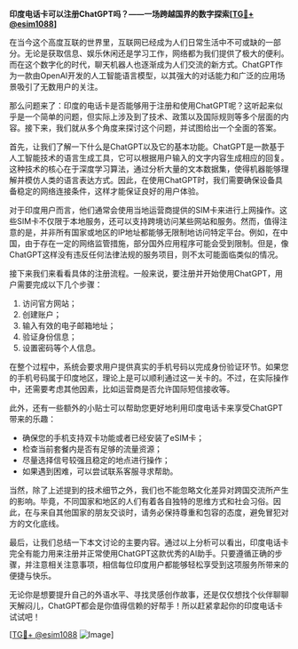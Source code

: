 **印度电话卡可以注册ChatGPT吗？——一场跨越国界的数字探索[[TG💪+ @esim1088](https://t.me/s/esim1088)]**

在当今这个高度互联的世界里，互联网已经成为人们日常生活中不可或缺的一部分。无论是获取信息、娱乐休闲还是学习工作，网络都为我们提供了极大的便利。而在这个数字化的时代，聊天机器人也逐渐成为人们交流的新方式。ChatGPT作为一款由OpenAI开发的人工智能语言模型，以其强大的对话能力和广泛的应用场景吸引了无数用户的关注。

那么问题来了：印度的电话卡是否能够用于注册和使用ChatGPT呢？这听起来似乎是一个简单的问题，但实际上涉及到了技术、政策以及国际规则等多个层面的内容。接下来，我们就从多个角度来探讨这个问题，并试图给出一个全面的答案。

首先，让我们了解一下什么是ChatGPT以及它的基本功能。ChatGPT是一款基于人工智能技术的语言生成工具，它可以根据用户输入的文字内容生成相应的回复。这种技术的核心在于深度学习算法，通过分析大量的文本数据集，使得机器能够理解并模仿人类的语言表达方式。因此，在使用ChatGPT时，我们需要确保设备具备稳定的网络连接条件，这样才能保证良好的用户体验。

对于印度用户而言，他们通常会使用当地运营商提供的SIM卡来进行上网操作。这些SIM卡不仅限于本地服务，还可以支持跨境访问某些网站和服务。然而，值得注意的是，并非所有国家或地区的IP地址都能够无限制地访问特定平台。例如，在中国，由于存在一定的网络监管措施，部分国外应用程序可能会受到限制。但是，像ChatGPT这样没有违反任何法律法规的服务项目，则不太可能面临类似的情况。

接下来我们来看看具体的注册流程。一般来说，要注册并开始使用ChatGPT，用户需要完成以下几个步骤：

1. 访问官方网站；
2. 创建账户；
3. 输入有效的电子邮箱地址；
4. 验证身份信息；
5. 设置密码等个人信息。

在整个过程中，系统会要求用户提供真实的手机号码以完成身份验证环节。如果您的手机号码属于印度地区，理论上是可以顺利通过这一关卡的。不过，在实际操作中，还需要考虑其他因素，比如运营商是否允许国际短信接收等。

此外，还有一些额外的小贴士可以帮助您更好地利用印度电话卡来享受ChatGPT带来的乐趣：

- 确保您的手机支持双卡功能或者已经安装了eSIM卡；
- 检查当前套餐内是否有足够的流量资源；
- 尽量选择信号较强且稳定的地点进行操作；
- 如果遇到困难，可以尝试联系客服寻求帮助。

当然，除了上述提到的技术细节之外，我们也不能忽略文化差异对跨国交流所产生的影响。毕竟，不同国家和地区的人们有着各自独特的思维方式和社会习俗。因此，在与来自其他国家的朋友交谈时，请务必保持尊重和包容的态度，避免冒犯对方的文化底线。

最后，让我们总结一下本文讨论的主要内容。通过以上分析可以看出，印度电话卡完全有能力用来注册并正常使用ChatGPT这款优秀的AI助手。只要遵循正确的步骤，并注意相关注意事项，相信每位印度用户都能够轻松享受到这项服务所带来的便捷与快乐。

无论你是想要提升自己的外语水平、寻找灵感创作故事，还是仅仅想找个伙伴聊聊天解闷儿，ChatGPT都会是你值得信赖的好帮手！所以赶紧拿起你的印度电话卡试试吧！

[[TG💪+ @esim1088](https://t.me/s/esim1088) ![Image](https://i.postimg.cc/4NQfJmqS/Snipaste-2025-05-13-00-14-12.png)]